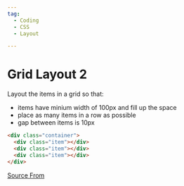 ```yaml
---
tag:
  - Coding
  - CSS
  - Layout

---
```

  
# Grid Layout 2

Layout the items in a grid so that:

*   items have minium width of 100px and fill up the space
*   place as many items in a row as possible
*   gap between items is 10px

```html
<div class="container">
  <div class="item"></div>
  <div class="item"></div>
  <div class="item"></div>
</div>
```


[Source From](https://bigfrontend.dev/css/grid-layout-2)

  